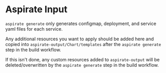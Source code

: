 # Aspirate Input

`aspirate generate` only generates configmap, deployment, and service yaml files for each service.

Any additional resources you want to apply should be added here and copied into `aspirate-output/Chart/templates` 
after the `aspirate generate` step in the build workflow. 

If this isn't done, any custom resources added to `aspirate-output` will be deleted/overwritten by 
the `aspirate generate` step in the build workflow.